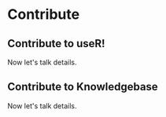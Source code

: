 # Contribute

## Contribute to useR!

Now let's talk details.

## Contribute to Knowledgebase

Now let's talk details.
